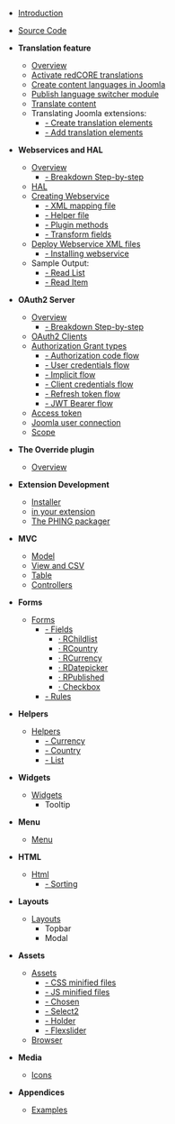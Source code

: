 - [Introduction](chapters/introduction.md)
- [Source Code](https://github.com/redCOMPONENT-COM/redCORE/)
- **Translation feature**
    - [Overview](chapters/translation/overview.md)
    - [Activate redCORE translations](chapters/translation/activate.md)
    - [Create content languages in Joomla](chapters/translation/joomla-content-language.md)
    - [Publish language switcher module](chapters/translation/language-switcher.md)
    - [Translate content](chapters/translation/translate-content.md)
	- Translating Joomla extensions:
    	- [- Create translation elements](chapters/translation/create-elements.md)
    	- [- Add translation elements](chapters/translation/add-elements.md)
- **Webservices and HAL**
	- [Overview](chapters/webservices/overview.md)
		- [- Breakdown Step-by-step](chapters/webservices/breakdown.md)
	- [HAL](chapters/webservices/hal.md)
	- [Creating Webservice](chapters/webservices/creating_webservice.md)
		- [- XML mapping file](chapters/webservices/xml_file.md)
		- [- Helper file](chapters/webservices/helper_file.md)
		- [- Plugin methods](chapters/webservices/plugin_methods.md)
		- [- Transform fields](chapters/webservices/transform.md)
	- [Deploy Webservice XML files](chapters/webservices/deploy.md)
		- [- Installing webservice](chapters/webservices/installation.md)
	- Sample Output:
		- [- Read List](chapters/webservices/output_read_list.md)
		- [- Read Item](chapters/webservices/output_read_item.md)
- **OAuth2 Server**
	- [Overview](chapters/oauth2/overview.md)
		- [- Breakdown Step-by-step](chapters/oauth2/breakdown.md)
	- [OAuth2 Clients](chapters/oauth2/clients.md)
	- [Authorization Grant types](chapters/oauth2/grant_types.md)
		- [- Authorization code flow](chapters/oauth2/grant_type_authorization_code.md)
		- [- User credentials flow](chapters/oauth2/grant_type_password.md)
		- [- Implicit flow](chapters/oauth2/grant_type_implicit.md)
		- [- Client credentials flow](chapters/oauth2/grant_type_client_credentials.md)
		- [- Refresh token flow](chapters/oauth2/grant_type_refresh_token.md)
		- [- JWT Bearer flow](chapters/oauth2/grant_type_jwt_bearer.md)
	- [Access token](chapters/oauth2/token.md)
	- [Joomla user connection](chapters/oauth2/joomla_user_connection.md)
	- [Scope](chapters/oauth2/scope.md)
- **The Override plugin**
    - [Overview](chapters/mvcoverride/overview.md)
- **Extension Development**
    - [Installer](chapters/Installer.md)
    - [in your extension](chapters/add-to-your-extension.md)
    - [The PHING packager](chapters/phing.md)
- **MVC**
    - [Model](chapters/Model.md)
    - [View and CSV](chapters/View.md)
    - [Table](chapters/Table.md)
    - [Controllers](chapters/Controllers.md)
- **Forms**
    - [Forms](chapters/Forms.md)
       - [- Fields](chapters/Fields.md)
          - [· RChildlist](chapters/RChildlist.md)
          - [· RCountry](chapters/RCountry.md)
          - [· RCurrency](chapters/RCurrency.md)
          - [· RDatepicker](chapters/RDatepicker.md)
          - [· RPublished](chapters/RPublished.md)
          - [· Checkbox](chapters/Checkbox.md)
       - [- Rules](chapters/Rules.md)
- **Helpers**
    - [Helpers](chapters/Helpers.md)
       - [- Currency](chapters/Currency.md)
       - [- Country](chapters/Country.md)
       - [- List](chapters/List.md)
- **Widgets**
    - [Widgets](chapters/Widgets.md)
       - Tooltip
- **Menu**
    - [Menu](chapters/Menu.md)
- **HTML**
    - [Html](chapters/Html.md)
       - [- Sorting](chapters/Sorting.md)
- **Layouts**
    - [Layouts](chapters/Layouts.md)
       - Topbar
       - Modal
- **Assets**
    - [Assets](chapters/Assets.md)
       - [- CSS minified files](chapters/Css-minified-files.md)
       - [- JS minified files](chapters/JS-minified-files.md)
       - [- Chosen](chapters/Chosen.md)
       - [- Select2](chapters/Select2.md)
       - [- Holder](chapters/Holder.md)
       - [- Flexslider](chapters/Flexslider.md)
    - [Browser](chapters/Browser.md)
- **Media**
    - [Icons](chapters/Icons.md)

- **Appendices**
    - [Examples](appendices/examples.md)
